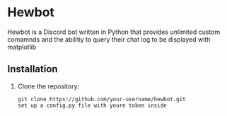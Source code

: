 # Hewbot

Hewbot is a Discord bot written in Python that provides unlimited custom comamnds and the abilitiy to query their chat log to be displayed with matplotlib

## Installation

1. Clone the repository:

   ```shell
   git clone https://github.com/your-username/hewbot.git
   set up a config.py file with youre token inside
